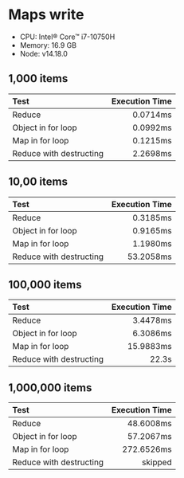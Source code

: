 # Maps write

- CPU: Intel® Core™ i7-10750H
- Memory: 16.9 GB
- Node: v14.18.0

## 1,000 items

| Test                    | Execution Time |
| :---------------------- | -------------: |
| Reduce                  |       0.0714ms |
| Object in for loop      |       0.0992ms |
| Map in for loop         |       0.1215ms |
| Reduce with destructing |       2.2698ms |

## 10,00 items

| Test                    | Execution Time |
| :---------------------- | -------------: |
| Reduce                  |       0.3185ms |
| Object in for loop      |       0.9165ms |
| Map in for loop         |       1.1980ms |
| Reduce with destructing |      53.2058ms |

## 100,000 items

| Test                    | Execution Time |
| :---------------------- | -------------: |
| Reduce                  |       3.4478ms |
| Object in for loop      |       6.3086ms |
| Map in for loop         |      15.9883ms |
| Reduce with destructing |          22.3s |

## 1,000,000 items

| Test                    | Execution Time |
| :---------------------- | -------------: |
| Reduce                  |      48.6008ms |
| Object in for loop      |      57.2067ms |
| Map in for loop         |     272.6526ms |
| Reduce with destructing |        skipped |
